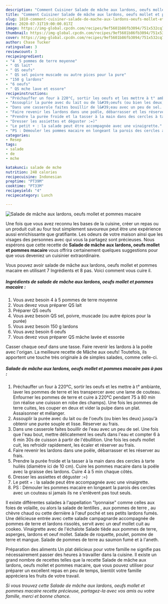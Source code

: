 ```yaml
---
description: "Comment Cuisiner Salade de mâche aux lardons, oeufs mollet et pommes macaire"
title: "Comment Cuisiner Salade de mâche aux lardons, oeufs mollet et pommes macaire"
slug: 1810-comment-cuisiner-salade-de-mache-aux-lardons-oeufs-mollet-et-pommes-macaire
date: 2020-07-31T19:00:00.017Z
image: https://img-global.cpcdn.com/recipes/9ef5601b86fb3094/751x532cq70/salade-de-mache-aux-lardons-oeufs-mollet-et-pommes-macaire-photo-principale-de-la-recette.jpg
thumbnail: https://img-global.cpcdn.com/recipes/9ef5601b86fb3094/751x532cq70/salade-de-mache-aux-lardons-oeufs-mollet-et-pommes-macaire-photo-principale-de-la-recette.jpg
cover: https://img-global.cpcdn.com/recipes/9ef5601b86fb3094/751x532cq70/salade-de-mache-aux-lardons-oeufs-mollet-et-pommes-macaire-photo-principale-de-la-recette.jpg
author: Chase Tucker
ratingvalue: 3
reviewcount: 3
recipeingredient:
- "4  5 pommes de terre moyenne"
- " QS lait"
- " QS oeufs"
- " QS sel poivre muscade ou autre pices pour la pure"
- "150 g lardons"
- "6 oeufs"
- " QS mche lave et essore"
recipeinstructions:
- "Préchauffer un four à 220°C, sortir les oeufs et les mettre à t° ambiante, laver les pommes de terre et les transpercer avec une lame de couteau. Enfourner les pommes de terre et cuire à 220°C pendant 75 à 80 min (on réalise une cuisson en robe des champs). Une fois les pommes de terre cuites, les couper en deux et vider la pulpe dans un plat. Assaisonner et mélanger."
- "Assouplir la purée avec du lait ou de l&#39;oeufs (ou bien les deux) jusqu&#39;à obtenir une purée souple et lisse. Réserver au frais."
- "Dans une casserole faites bouillir de l&#39;eau avec un peu de sel. Une fois que l&#39;eau bout, mettre délicatement les oeufs dans l&#39;eau et compter 6 à 6 min 30s de cuisson à partir de l&#39;ébullition. Une fois les oeufs mollet cuit, les refroidir rapidement, les écaler et réserver au frais."
- "Faire revenir les lardons dans une poêle, débarrasser et les réserver au frais."
- "Prendre la purée froide et la tasser à la main dans des cercles à tarte huilés (diamètre ici de 10 cm). Cuire les pommes macaire dans la poêle avec la graisse des lardons. Cuire 4 à 5 min chaque côtés."
- "Dresser les assiettes et déguster :=)"
- "Le petit + : la salade peut être accompagnée avec une vinaigrette."
- "PS : Démouler les pommes macaire en longeant la parois des cercles avec un couteau si jamais ils ne s&#39;enlèvent pas tout seuls."
categories:
- Resep
tags:
- salade
- de
- mche

katakunci: salade de mche 
nutrition: 248 calories
recipecuisine: Indonesian
preptime: "PT39M"
cooktime: "PT33M"
recipeyield: "4"
recipecategory: Lunch

---
```



![Salade de mâche aux lardons, oeufs mollet et pommes macaire](https://img-global.cpcdn.com/recipes/9ef5601b86fb3094/751x532cq70/salade-de-mache-aux-lardons-oeufs-mollet-et-pommes-macaire-photo-principale-de-la-recette.jpg)

Une fois que vous avez reconnu les bases de la cuisine, créer un repas ou un produit cuit au four tout simplement savoureux peut être une expérience aussi enrichissante que gratifiante. Les odeurs de votre maison ainsi que les visages des personnes avec qui vous la partagez sont précieuses. Nous espérons que cette recette de <strong> Salade de mâche aux lardons, oeufs mollet et pommes macaire </strong> vous offrira certainement quelques suggestions pour que vous deveniez un cuisinier extraordinaire.

<!--inarticleads1-->

Vous pouvez avoir salade de mâche aux lardons, oeufs mollet et pommes macaire en utilisant 7 Ingrédients et 8 pas. Voici comment vous cuire il.

##### Ingrédients de salade de mâche aux lardons, oeufs mollet et pommes macaire :

1. Vous avez besoin 4 à 5 pommes de terre moyenne
1. Vous devez vous préparer  QS lait
1. Préparer  QS oeufs
1. Vous avez besoin  QS sel, poivre, muscade (ou autre épices pour la purée)
1. Vous avez besoin 150 g lardons
1. Vous avez besoin 6 oeufs
1. Vous devez vous préparer  QS mâche lavée et essorée


Casser chaque oeuf dans une tasse. Faire revenir les lardons à la poêle avec l&#39;origan. La meilleure recette de Mâche aux oeufs! Toutefois, ils apportent une touche très originale à de simples salades, comme celle-ci. 

<!--inarticleads2-->

##### Salade de mâche aux lardons, oeufs mollet et pommes macaire pas à pas :

1. Préchauffer un four à 220°C, sortir les oeufs et les mettre à t° ambiante, laver les pommes de terre et les transpercer avec une lame de couteau. Enfourner les pommes de terre et cuire à 220°C pendant 75 à 80 min (on réalise une cuisson en robe des champs). Une fois les pommes de terre cuites, les couper en deux et vider la pulpe dans un plat. Assaisonner et mélanger.
1. Assouplir la purée avec du lait ou de l&#39;oeufs (ou bien les deux) jusqu&#39;à obtenir une purée souple et lisse. Réserver au frais.
1. Dans une casserole faites bouillir de l&#39;eau avec un peu de sel. Une fois que l&#39;eau bout, mettre délicatement les oeufs dans l&#39;eau et compter 6 à 6 min 30s de cuisson à partir de l&#39;ébullition. Une fois les oeufs mollet cuit, les refroidir rapidement, les écaler et réserver au frais.
1. Faire revenir les lardons dans une poêle, débarrasser et les réserver au frais.
1. Prendre la purée froide et la tasser à la main dans des cercles à tarte huilés (diamètre ici de 10 cm). Cuire les pommes macaire dans la poêle avec la graisse des lardons. Cuire 4 à 5 min chaque côtés.
1. Dresser les assiettes et déguster :=)
1. Le petit + : la salade peut être accompagnée avec une vinaigrette.
1. PS : Démouler les pommes macaire en longeant la parois des cercles avec un couteau si jamais ils ne s&#39;enlèvent pas tout seuls.


Il existe différentes salades à l&#39;appellation &#34;lyonnaise&#34; comme celles aux foies de volaille, ou alors la salade de lentilles , aux pommes de terre , au chèvre chaud ou cette dernière à l&#39;œuf poché et ses petits lardons fumés. Une délicieuse entrée avec cette salade campagnarde accompagnée de pommes de terre et lardons rissolés, servit avec un œuf mollet cuit au cookeo. Vinaigrette avec de l&#39;échalote Salade tiède aux pommes de terre, asperges, lardons et oeuf mollet. Salade de roquette, poulet, pomme de terre et mangue. Salade de pommes de terre au saumon fumé et à l&#39;aneth. 

<!--inarticleads1-->

<p>
Préparation des aliments Un plat délicieux pour votre famille ne signifie pas nécessairement passer des heures à travailler dans la cuisine. Il existe un grand nombre de recettes telles que la recette Salade de mâche aux lardons, oeufs mollet et pommes macaire, que vous pouvez utiliser pour préparer un excellent repas en peu de temps, bientôt votre famille appréciera les fruits de votre travail.
</p>

<p>
<i>Si vous trouvez cette Salade de mâche aux lardons, oeufs mollet et pommes macaire recette précieuse, partagez-la avec vos amis ou votre famille, merci et bonne chance.</i>
</p>
